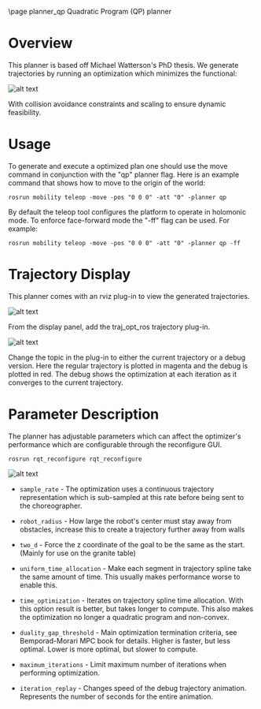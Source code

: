 \page planner_qp Quadratic Program (QP) planner

# Overview 

This planner is based off Michael Watterson's PhD thesis. We generate trajectories by running an optimization which minimizes the functional:

![alt text](../images/mobility/planner_qp_cost.png)

With collision avoidance constraints and scaling to ensure dynamic feasibility.


# Usage

To generate and execute a optimized plan one should use the move command in conjunction with the "qp" planner flag. Here is an example command that shows how to move to the origin of the world:

    rosrun mobility teleop -move -pos "0 0 0" -att "0" -planner qp

By default the teleop tool configures the platform to operate in holomonic mode. To enforce face-forward mode the "-ff" flag can be used. For example:

    rosrun mobility teleop -move -pos "0 0 0" -att "0" -planner qp -ff


# Trajectory Display

This planner comes with an rviz plug-in to view the generated trajectories.  

![alt text](../images/mobility/planner_qp_rviz_1.png)

From the display panel, add the traj_opt_ros trajectory plug-in. 

![alt text](../images/mobility/planner_qp_rviz_2.png)

Change the topic in the plug-in to either the current trajectory or a debug version.  Here the regular trajectory is plotted in magenta and the debug is plotted in red.  The debug shows the optimization at each iteration as it converges to the current trajectory.


# Parameter Description

The planner has adjustable parameters which can affect the optimizer's performance which are configurable through the reconfigure GUI.

    rosrun rqt_reconfigure rqt_reconfigure

![alt text](../images/mobility/planner_qp_config.png)

* `sample_rate` - The optimization uses a continuous trajectory representation which is sub-sampled at this rate before being sent to the choreographer.

* `robot_radius` - How large the robot's center must stay away from obstacles, increase this to create a trajectory further away from walls

* `two_d` - Force the z coordinate of the goal to be the same as the start.  (Mainly for use on the granite table)

* `uniform_time_allocation` -  Make each segment in trajectory spline take the same amount of time.  This usually makes performance worse to enable this.

* `time_optimization` -  Iterates on trajectory spline time allocation. With this option result is better, but takes longer to compute.  This also makes the optimization no longer a quadratic program and non-convex.

* `duality_gap_threshold` -  Main optimization termination criteria, see Bemporad-Morari MPC book for details. Higher is faster, but less optimal. Lower is more optimal, but slower to compute.

* `maximum_iterations` - Limit maximum number of iterations when performing optimization.

* `iteration_replay` - Changes speed of the debug trajectory animation.  Represents the number of seconds for the entire animation.
